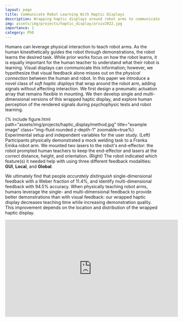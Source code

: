 ```yaml
---
layout: page
title: Communicate Robot Learning With Haptic Displays
description: Wrapping haptic displays around robot arms to communicate learning
img: assets/img/projects/haptic_display/arxiv2022.jpg
importance: 1
category: PhD
---
```


Humans can leverage physical interaction to teach robot arms. As the human kinesthetically guides the robot through demonstrations, the robot learns the desired task. While prior works focus on how the robot learns, it is equally important for the human teacher to understand what their robot is learning. Visual displays can communicate this information; however, we hypothesize that visual feedback alone misses out on the <em>physical connection</em> between the human and robot. In this paper we introduce a novel class of <em>soft haptic displays</em> that wrap around the robot arm, adding signals without affecting interaction. We first design a pneumatic actuation array that remains flexible in mounting. We then develop single and multi-dimensional versions of this wrapped haptic display, and explore human perception of the rendered signals during psychophysic tests and robot learning.

<div class="row">
<div class="col-sm mt-3 mt-md-0">
{% include figure.html path="assets/img/projects/haptic_display/method.jpg" title="example image" class="img-fluid rounded z-depth-1" zoomable=true%}
</div>
</div>
<div class="caption">
Experimental setup and independent variables for the user study. (Left) Participants physically demonstrated a mock welding task to a Franka Emika robot arm. We mounted two lasers to the robot's end-effector: the robot prompted human teachers to keep the end-effector and lasers at the correct distance, height, and orientation. (Right) The robot indicated which feature(s) it needed help with using three different feedback modalities: <b>GUI</b>, <b>Local</b>, and <b>Global</b>.
</div>

We ultimately find that people <em>accurately distinguish</em> single-dimensional feedback with a Weber fraction of 11.4\%, and identify multi-dimensional feedback with 94.5\% accuracy. When physically teaching robot arms, humans leverage the single- and multi-dimensional feedback to provide better demonstrations than with visual feedback: our wrapped haptic display decreases teaching time while increasing demonstration quality. This improvement depends on the location and distribution of the wrapped haptic display.


<p align="center"><iframe width="560" height="315" src="https://www.youtube.com/embed/yPcMGeqsjdM?rel=0" title="YouTube video player" frameborder="0" allow="accelerometer; autoplay; clipboard-write; encrypted-media; gyroscope; picture-in-picture" allowfullscreen></iframe>
</p>
